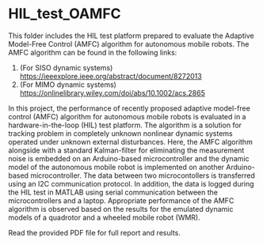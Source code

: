 # HIL_test_OAMFC
This folder includes the HIL test platform prepared to evaluate the Adaptive Model-Free Control (AMFC) algorithm for autonomous mobile robots.
The AMFC algorithm can be found in the following links:
1. (For SISO dynamic systems) https://ieeexplore.ieee.org/abstract/document/8272013 
2. (For MIMO dynamic systems) https://onlinelibrary.wiley.com/doi/abs/10.1002/acs.2865 

In this project, the performance of recently proposed adaptive model-free control (AMFC) algorithm for autonomous mobile robots 
is evaluated in a hardware-in-the-loop (HIL) test platform.
The algorithm is a solution for tracking problem in completely unknown nonlinear dynamic systems operated under unknown external 
disturbances. Here, the AMFC algorithm alongside with a standard Kalman-filter for eliminating the measurement noise is embedded 
on an Arduino-based microcontroller and the dynamic model of the autonomous mobile robot is implemented on another Arduino-based 
microcontroller. The data between two microcontollers is transferred using an I2C communication protocol. 
In addition, the data is logged during the HIL test in MATLAB using serial communication between the microcontrollers and a laptop. 
Appropriate performance of the AMFC algorithm is observed based on the results for the emulated dynamic models of a quadrotor 
and a wheeled mobile robot (WMR).

Read the provided PDF file for full report and results.
